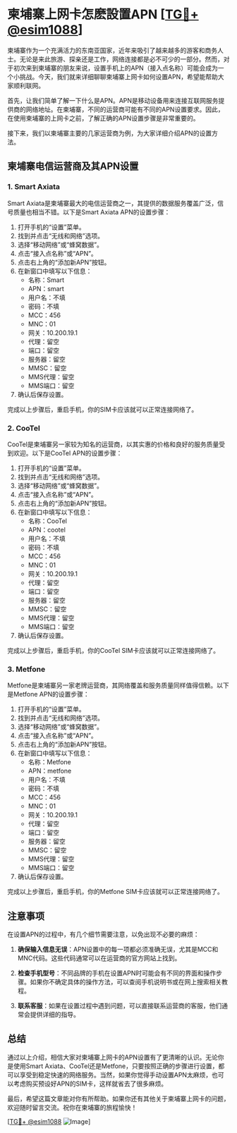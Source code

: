 # 柬埔寨上网卡怎麽設置APN [[TG💪+ @esim1088](https://t.me/s/esim1088)]

柬埔寨作为一个充满活力的东南亚国家，近年来吸引了越来越多的游客和商务人士。无论是来此旅游、探亲还是工作，网络连接都是必不可少的一部分。然而，对于初次来到柬埔寨的朋友来说，设置手机上的APN（接入点名称）可能会成为一个小挑战。今天，我们就来详细聊聊柬埔寨上网卡如何设置APN，希望能帮助大家顺利联网。

首先，让我们简单了解一下什么是APN。APN是移动设备用来连接互联网服务提供商的网络地址。在柬埔寨，不同的运营商可能有不同的APN设置要求。因此，在使用柬埔寨的上网卡之前，了解正确的APN设置步骤是非常重要的。

接下来，我们以柬埔寨主要的几家运营商为例，为大家详细介绍APN的设置方法。

## 柬埔寨电信运营商及其APN设置

### 1. Smart Axiata
Smart Axiata是柬埔寨最大的电信运营商之一，其提供的数据服务覆盖广泛，信号质量也相当不错。以下是Smart Axiata APN的设置步骤：

1. 打开手机的“设置”菜单。
2. 找到并点击“无线和网络”选项。
3. 选择“移动网络”或“蜂窝数据”。
4. 点击“接入点名称”或“APN”。
5. 点击右上角的“添加新APN”按钮。
6. 在新窗口中填写以下信息：
   - 名称：Smart
   - APN：smart
   - 用户名：不填
   - 密码：不填
   - MCC：456
   - MNC：01
   - 网关：10.200.19.1
   - 代理：留空
   - 端口：留空
   - 服务器：留空
   - MMSC：留空
   - MMS代理：留空
   - MMS端口：留空
7. 确认后保存设置。

完成以上步骤后，重启手机，你的SIM卡应该就可以正常连接网络了。

### 2. CooTel
CooTel是柬埔寨另一家较为知名的运营商，以其实惠的价格和良好的服务质量受到欢迎。以下是CooTel APN的设置步骤：

1. 打开手机的“设置”菜单。
2. 找到并点击“无线和网络”选项。
3. 选择“移动网络”或“蜂窝数据”。
4. 点击“接入点名称”或“APN”。
5. 点击右上角的“添加新APN”按钮。
6. 在新窗口中填写以下信息：
   - 名称：CooTel
   - APN：cootel
   - 用户名：不填
   - 密码：不填
   - MCC：456
   - MNC：01
   - 网关：10.200.19.1
   - 代理：留空
   - 端口：留空
   - 服务器：留空
   - MMSC：留空
   - MMS代理：留空
   - MMS端口：留空
7. 确认后保存设置。

完成以上步骤后，重启手机，你的CooTel SIM卡应该就可以正常连接网络了。

### 3. Metfone
Metfone是柬埔寨另一家老牌运营商，其网络覆盖和服务质量同样值得信赖。以下是Metfone APN的设置步骤：

1. 打开手机的“设置”菜单。
2. 找到并点击“无线和网络”选项。
3. 选择“移动网络”或“蜂窝数据”。
4. 点击“接入点名称”或“APN”。
5. 点击右上角的“添加新APN”按钮。
6. 在新窗口中填写以下信息：
   - 名称：Metfone
   - APN：metfone
   - 用户名：不填
   - 密码：不填
   - MCC：456
   - MNC：01
   - 网关：10.200.19.1
   - 代理：留空
   - 端口：留空
   - 服务器：留空
   - MMSC：留空
   - MMS代理：留空
   - MMS端口：留空
7. 确认后保存设置。

完成以上步骤后，重启手机，你的Metfone SIM卡应该就可以正常连接网络了。

## 注意事项

在设置APN的过程中，有几个细节需要注意，以免出现不必要的麻烦：

1. **确保输入信息无误**：APN设置中的每一项都必须准确无误，尤其是MCC和MNC代码。这些代码通常可以在运营商的官方网站上找到。
   
2. **检查手机型号**：不同品牌的手机在设置APN时可能会有不同的界面和操作步骤。如果你不确定具体的操作方法，可以查阅手机说明书或在网上搜索相关教程。

3. **联系客服**：如果在设置过程中遇到问题，可以直接联系运营商的客服，他们通常会提供详细的指导。

## 总结

通过以上介绍，相信大家对柬埔寨上网卡的APN设置有了更清晰的认识。无论你是使用Smart Axiata、CooTel还是Metfone，只要按照正确的步骤进行设置，都可以享受到稳定快速的网络服务。当然，如果你觉得手动设置APN太麻烦，也可以考虑购买预设好APN的SIM卡，这样就省去了很多麻烦。

最后，希望这篇文章能对你有所帮助。如果你还有其他关于柬埔寨上网卡的问题，欢迎随时留言交流。祝你在柬埔寨的旅程愉快！

[[TG💪+ @esim1088](https://t.me/s/esim1088) ![Image](https://i.postimg.cc/4NQfJmqS/Snipaste-2025-05-13-00-14-12.png)]